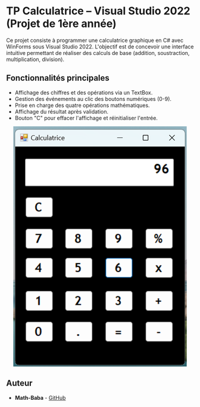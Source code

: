 # TP Calculatrice – Visual Studio 2022 (Projet de 1ère année)
Ce projet consiste à programmer une calculatrice graphique en C# avec WinForms sous Visual Studio 2022. L'objectif est de concevoir une interface intuitive permettant de réaliser des calculs de base (addition, soustraction, multiplication, division).

## Fonctionnalités principales
* Affichage des chiffres et des opérations via un TextBox.
* Gestion des événements au clic des boutons numériques (0-9).
* Prise en charge des quatre opérations mathématiques.
* Affichage du résultat après validation.
* Bouton "C" pour effacer l'affichage et réinitialiser l'entrée.

<p align="center">
  <img src="image/image.png" />
</p>

## Auteur
- **Math-Baba** - [GitHub](https://github.com/Math-Baba)
